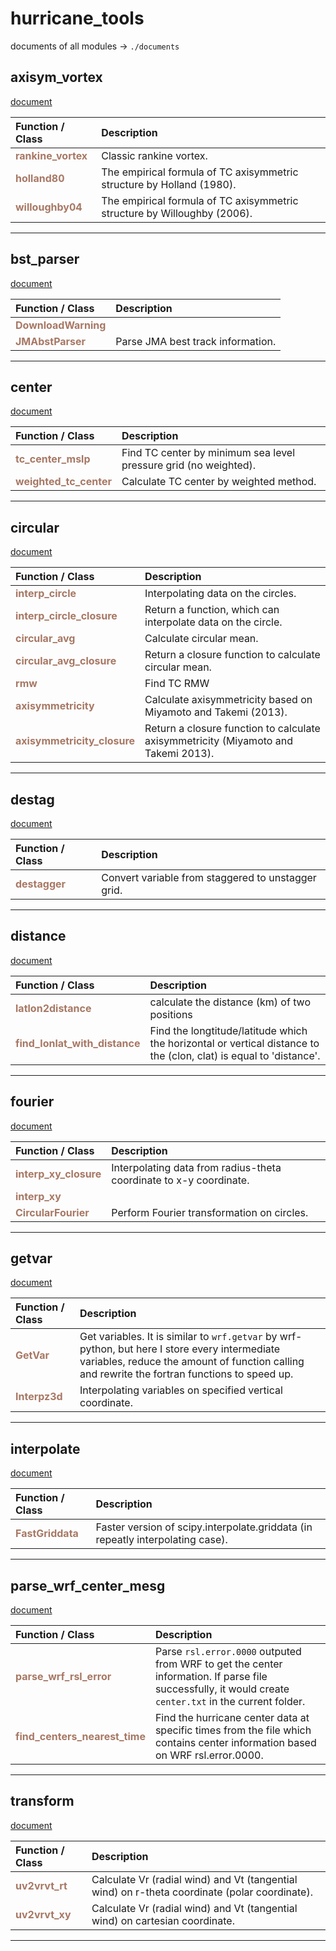 # hurricane_tools
documents of all modules -> `./documents`


axisym_vortex
------
[document](./documents/axisym_vortex.md) 

| Function / Class | Description |
| :--------------- | :---------- |
| <font color="#a77864"> **rankine_vortex** </font> | Classic rankine vortex. |
| <font color="#a77864"> **holland80** </font> | The empirical formula of TC axisymmetric structure by Holland (1980). |
| <font color="#a77864"> **willoughby04** </font> | The empirical formula of TC axisymmetric structure by Willoughby (2006). |


******
bst_parser
------
[document](./documents/bst_parser.md) 

| Function / Class | Description |
| :--------------- | :---------- |
| <font color="#a77864"> **DownloadWarning** </font> |  |
| <font color="#a77864"> **JMAbstParser** </font> | Parse JMA best track information. |


******
center
------
[document](./documents/center.md) 

| Function / Class | Description |
| :--------------- | :---------- |
| <font color="#a77864"> **tc_center_mslp** </font> | Find TC center by minimum sea level pressure grid (no weighted). |
| <font color="#a77864"> **weighted_tc_center** </font> | Calculate TC center by weighted method. |


******
circular
------
[document](./documents/circular.md) 

| Function / Class | Description |
| :--------------- | :---------- |
| <font color="#a77864"> **interp_circle** </font> | Interpolating data on the circles. |
| <font color="#a77864"> **interp_circle_closure** </font> | Return a function, which can interpolate data on the circle. |
| <font color="#a77864"> **circular_avg** </font> | Calculate circular mean. |
| <font color="#a77864"> **circular_avg_closure** </font> | Return a closure function to calculate circular mean. |
| <font color="#a77864"> **rmw** </font> | Find TC RMW |
| <font color="#a77864"> **axisymmetricity** </font> | Calculate axisymmetricity based on Miyamoto and Takemi (2013). |
| <font color="#a77864"> **axisymmetricity_closure** </font> | Return a closure function to calculate axisymmetricity (Miyamoto and Takemi 2013). |


******
destag
------
[document](./documents/destag.md) 

| Function / Class | Description |
| :--------------- | :---------- |
| <font color="#a77864"> **destagger** </font> | Convert variable from staggered to unstagger grid. |


******
distance
------
[document](./documents/distance.md) 

| Function / Class | Description |
| :--------------- | :---------- |
| <font color="#a77864"> **latlon2distance** </font> | calculate the distance (km) of two positions |
| <font color="#a77864"> **find_lonlat_with_distance** </font> | Find the longtitude/latitude which the horizontal or vertical distance to the (clon, clat) is equal to 'distance'. |


******
fourier
------
[document](./documents/fourier.md) 

| Function / Class | Description |
| :--------------- | :---------- |
| <font color="#a77864"> **interp_xy_closure** </font> | Interpolating data from radius-theta coordinate to x-y coordinate. |
| <font color="#a77864"> **interp_xy** </font> |  |
| <font color="#a77864"> **CircularFourier** </font> | Perform Fourier transformation on circles. |


******
getvar
------
[document](./documents/getvar.md) 

| Function / Class | Description |
| :--------------- | :---------- |
| <font color="#a77864"> **GetVar** </font> | Get variables. It is similar to `wrf.getvar` by wrf-python, but here I store every intermediate variables, reduce the amount of function calling and rewrite the fortran functions to speed up. |
| <font color="#a77864"> **Interpz3d** </font> | Interpolating variables on specified vertical coordinate. |


******
interpolate
------
[document](./documents/interpolate.md) 

| Function / Class | Description |
| :--------------- | :---------- |
| <font color="#a77864"> **FastGriddata** </font> | Faster version of scipy.interpolate.griddata (in repeatly interpolating case). |


******
parse_wrf_center_mesg
------
[document](./documents/parse_wrf_center_mesg.md) 

| Function / Class | Description |
| :--------------- | :---------- |
| <font color="#a77864"> **parse_wrf_rsl_error** </font> | Parse `rsl.error.0000` outputed from WRF to get the center information. If parse file successfully, it would create `center.txt` in the current folder. |
| <font color="#a77864"> **find_centers_nearest_time** </font> | Find the hurricane center data at specific times from the file which contains center information based on WRF rsl.error.0000. |


******
transform
------
[document](./documents/transform.md) 

| Function / Class | Description |
| :--------------- | :---------- |
| <font color="#a77864"> **uv2vrvt_rt** </font> | Calculate Vr (radial wind) and Vt (tangential wind) on r-theta coordinate (polar coordinate). |
| <font color="#a77864"> **uv2vrvt_xy** </font> | Calculate Vr (radial wind) and Vt (tangential wind) on cartesian coordinate. |


******